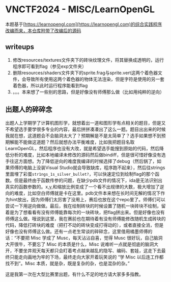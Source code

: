 # VNCTF2024 - MISC/LearnOpenGL

本题基于[https://learnopengl.com](https://learnopengl.com)的综合实践程序改编而来，本仓库附带了改编后的源码

## writeups

1. 修改resources/textures文件夹下的砖块纹理文件，将其替换成透明的，运行程序即可看到flag（参见exp文件夹）
2. 删除resources/shaders文件夹下的sprite.frag与sprite.vert这两个着色器文件，会导致所有使用这两个着色器的物体无法渲染，但是字符是使用的另一套着色器，所以此时运行程序能看到flag
3. 。。。本来想了一些别的思路，但是好像没有师傅那么做（比如用纯粹的逆向）

## 出题人的碎碎念

出题人上学期学了计算机图形学，就想着出一道和图形学有点相关的题目，但是又不希望选手要学很多专业的内容，最后拼拼凑凑出了这么一题。题目出出来的时候我就在想，这道题会不会脑洞太大了？预期解是不是太简单了？选手如果想不到预期解能不能做这道题？然后就想办法平衡难度，比如我把题目名取LearnOpenGL，然后程序也没有大改，就是希望选手能搜到原始的代码，然后降低分析的难度，比如本地编译未修改的源码然后做bindiff，但是很可惜好像没有选手往这方面想。为了降低逆向的难度我编译的时候选择了debug（然后锅了，如果师傅的电脑上没装Visual Studio就会导致缺库，程序跑不起来），然后往strings里面埋了彩蛋`str1ngs_1s_silver_bullet?`，可以快速定位到绘制flag的那个函数。但是最终由于函数传参的问题，在缺少pdb文件的情况下，ida是无法识别出真实的函数参数的。x,y,和缩放比例变成了一个看不出规律的大数，极大增加了逆向的难度，比如空白师傅就是卡在这里。pdb文件本来想在长时间无解的情况下作为hint放出，因为师傅们太厉害了没用上，赛后也放在这个repo里了。师傅们可以尝试一下用逆向做做。最后，我在绘制砖块的时候设置了随机一块砖块不绘制，留着是为了想看看有没有师傅能靠每次的一块砖块，把flag拼出来。但是好像也没有师傅这么做。哦说到这里，我在赛前也在期待着有没有师傅能修改随机生成砖块的代码，降低打砖块的难度（把打不动的砖块变成打得动的），或者直接全消，但是好像也没有师傅这么做。还有一点老生常谈的碎碎念，这里借用橘墨师傅的话：“不要把 Misc 学成了 Musc，每天沾沾自喜，觉得 Musc 很好玩，自己脑洞大开很牛，不要忘了 Misc 的本质是什么，Misc 说难听一点就是彻底的脑洞大开，不要坐井观天每天都只会盯着考点越来越乱的隐写、编码、套娃，这走下去最终只能走向画地为牢的下场，最终走向大家开着玩笑说的 “学 Misc 以后连工作都找不到”。Misc 本质，就是杂，既是复杂的杂，也是混杂的杂。”

这是我第一次在大型比赛里出题，有什么不足的地方请大家多多指教。
